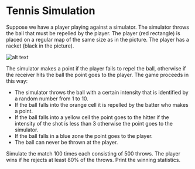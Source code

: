 # Tennis Simulation

Suppose we have a player playing against a simulator. The simulator throws the ball that must be repelled by the player. The player (red rectangle) is placed on a regular map of the same size as in the picture. The player has a racket (black in the picture).

![alt text](https://raw.githubusercontent.com/dennewbie/TennisSimulation/blob/master/screenshot.PNG)


The simulator makes a point if the player fails to repel the ball, otherwise if the receiver hits the ball the point goes to the player.  The game proceeds in this way:

- The simulator throws the ball with a certain intensity that is identified by a random number from 1 to 10. 
- If the ball falls into the orange cell it is repelled by the batter who makes a point. 
- If the ball falls into a yellow cell the point goes to the hitter if the intensity of the shot is less than 3 otherwise the point goes to the simulator. 
- If the ball falls in a blue zone the point goes to the player. 
- The ball can never be thrown at the player.  

Simulate the match 100 times each consisting of 500 throws. The player wins if he rejects at least 80% of the throws. Print the winning statistics.
